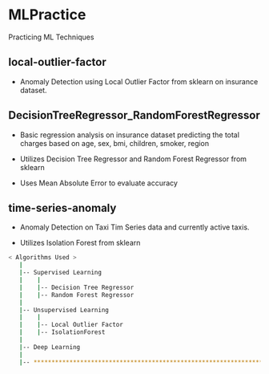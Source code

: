# MLPractice
Practicing ML Techniques
## local-outlier-factor

- Anomaly Detection using Local Outlier Factor from sklearn on insurance dataset.

## DecisionTreeRegressor_RandomForestRegressor

- Basic regression analysis on insurance dataset predicting the total charges based on age, sex, bmi, children, smoker, region

- Utilizes Decision Tree Regressor and Random Forest Regressor from sklearn

- Uses Mean Absolute Error to evaluate accuracy

## time-series-anomaly

- Anomaly Detection on Taxi Tim Series data and currently active taxis.  

- Utilizes Isolation Forest from sklearn

```bash
< Algorithms Used >
   |
   |-- Supervised Learning                              
   |    |
   |    |-- Decision Tree Regressor
   |    |-- Random Forest Regressor                                   
   |
   |-- Unsupervised Learning                          
   |    |
   |    |-- Local Outlier Factor
   |    |-- IsolationForest                                        
   |
   |-- Deep Learning                               
   |                          
   |-- ************************************************************************
```